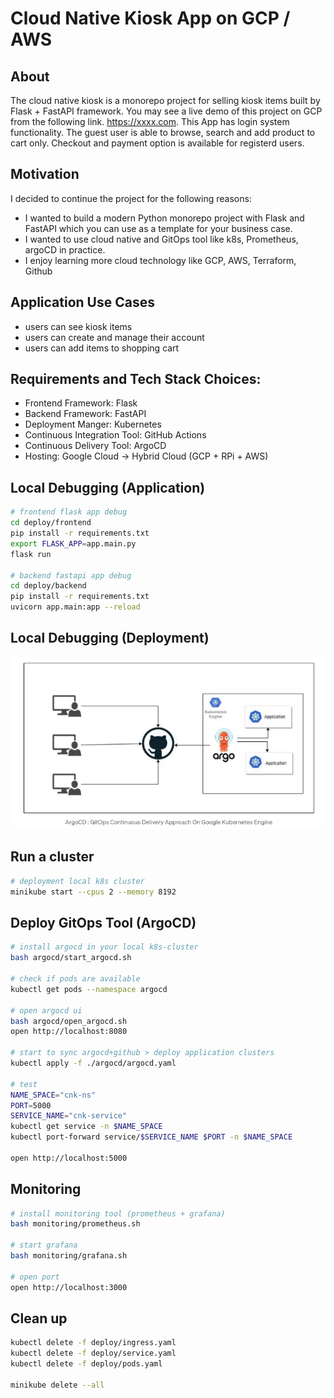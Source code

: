 # Cloud Native Kiosk App on GCP / AWS

## About
 The cloud native kiosk is a monorepo project for selling kiosk items built by Flask + FastAPI framework. You may see a live demo of this project on GCP from the following link. https://xxxx.com. This App has login system functionality. The guest user is able to browse, search and add product to cart only. Checkout and payment option is available for registerd users. 

## Motivation
I decided to continue the project for the following reasons:
- I wanted to build a modern Python monorepo project with Flask and FastAPI which you can use as a template for your business case.
- I wanted to use cloud native and GitOps tool like k8s, Prometheus, argoCD in practice.
- I enjoy learning more cloud technology like GCP, AWS, Terraform, Github

## Application Use Cases
- users can see kiosk items
- users can create and manage their account
- users can add items to shopping cart

## Requirements and Tech Stack Choices:
- Frontend Framework: Flask
- Backend Framework: FastAPI
- Deployment Manger: Kubernetes
- Continuous Integration Tool: GitHub Actions
- Continuous Delivery Tool: ArgoCD
- Hosting: Google Cloud -> Hybrid Cloud (GCP + RPi + AWS)

## Local Debugging (Application)
```bash
# frontend flask app debug
cd deploy/frontend
pip install -r requirements.txt
export FLASK_APP=app.main.py
flask run

# backend fastapi app debug
cd deploy/backend
pip install -r requirements.txt
uvicorn app.main:app --reload
```

## Local Debugging (Deployment)
![Screenshot](/img/argocd_concept.png)

## Run a cluster
```bash
# deployment local k8s cluster
minikube start --cpus 2 --memory 8192
```

## Deploy GitOps Tool (ArgoCD)
```bash
# install argocd in your local k8s-cluster
bash argocd/start_argocd.sh

# check if pods are available
kubectl get pods --namespace argocd

# open argocd ui
bash argocd/open_argocd.sh
open http://localhost:8080

# start to sync argocd+github > deploy application clusters
kubectl apply -f ./argocd/argocd.yaml

# test
NAME_SPACE="cnk-ns"
PORT=5000
SERVICE_NAME="cnk-service"
kubectl get service -n $NAME_SPACE
kubectl port-forward service/$SERVICE_NAME $PORT -n $NAME_SPACE

open http://localhost:5000
```

## Monitoring
```bash
# install monitoring tool (prometheus + grafana)
bash monitoring/prometheus.sh

# start grafana
bash monitoring/grafana.sh

# open port
open http://localhost:3000
```

## Clean up
```bash
kubectl delete -f deploy/ingress.yaml
kubectl delete -f deploy/service.yaml
kubectl delete -f deploy/pods.yaml

minikube delete --all
```